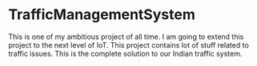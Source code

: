 # TrafficManagementSystem

This is one of my ambitious project of all time. I am going to extend this project to the next level of IoT. 
This project contains lot of stuff related to traffic issues. This is the complete solution to our Indian traffic system. 
